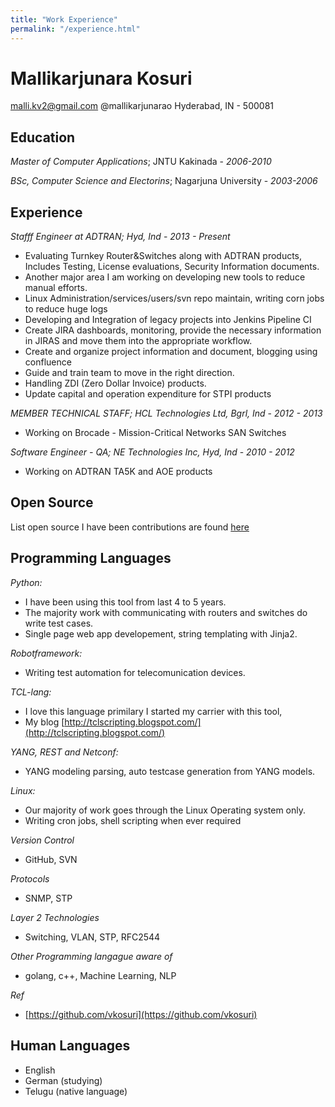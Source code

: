 ```yaml
---
title: "Work Experience"
permalink: "/experience.html"
---
```

Mallikarjunara Kosuri
=====================

malli.kv2@gmail.com
@mallikarjunarao
Hyderabad, IN - 500081

Education
---------
*Master of Computer Applications*; JNTU Kakinada - *2006-2010*

*BSc, Computer Science and Electorins*; Nagarjuna University - *2003-2006*

Experience
----------
*Stafff Engineer at ADTRAN; Hyd, Ind* - *2013 - Present*

* Evaluating Turnkey Router&Switches along with ADTRAN products, Includes 
Testing, License evaluations, Security Information documents.
* Another major area I am working on developing new tools to reduce manual efforts.
* Linux Administration/services/users/svn repo maintain, writing corn jobs to reduce huge logs
* Developing and Integration of legacy projects into Jenkins Pipeline CI
* Create JIRA dashboards, monitoring, provide the necessary information in JIRAS 
and move them into the appropriate workflow.
* Create and organize project information and document, blogging using confluence
* Guide and train team to move in the right direction.
* Handling ZDI (Zero Dollar Invoice) products.
* Update capital and operation expenditure for STPI products

*MEMBER TECHNICAL STAFF; HCL Technologies Ltd, Bgrl, Ind* - *2012 - 2013*
* Working on Brocade - Mission-Critical Networks SAN Switches

*Software Engineer - QA; NE Technologies Inc, Hyd, Ind* - *2010 - 2012*
* Working on ADTRAN TA5K and AOE products

Open Source
-----------
List open source I have been contributions are found [here](https://vkosuri.github.io/projects.html)

Programming Languages
---------------------
*Python:*
* I have been using this tool from last 4 to 5 years. 
* The majority work with communicating with routers and switches do write test cases. 
* Single page web app developement, string templating with Jinja2. 

*Robotframework:*
* Writing test automation for telecomunication devices.
    
*TCL-lang:*
* I love this language primilary I started my carrier with this tool, 
* My blog [http://tclscripting.blogspot.com/](http://tclscripting.blogspot.com/)

*YANG, REST and Netconf:*
* YANG modeling parsing, auto testcase generation from YANG models.

*Linux:*
* Our majority of work goes through the Linux Operating system only. 
* Writing cron jobs, shell scripting when ever required

*Version Control*
* GitHub, SVN

*Protocols*
* SNMP, STP

*Layer 2 Technologies*
* Switching, VLAN, STP, RFC2544

*Other Programming langague aware of*
* golang, c++, Machine Learning, NLP

*Ref*
* [https://github.com/vkosuri](https://github.com/vkosuri)

Human Languages
---------------
 * English
 * German (studying)
 * Telugu (native language)
